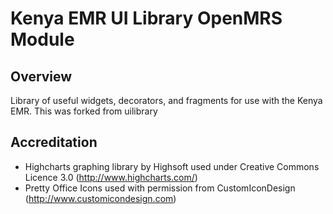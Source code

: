 Kenya EMR UI Library OpenMRS Module
===================================

Overview
--------
Library of useful widgets, decorators, and fragments for use with the Kenya EMR. This was forked from uilibrary

Accreditation
-------------
* Highcharts graphing library by Highsoft used under Creative Commons Licence 3.0 (http://www.highcharts.com/)
* Pretty Office Icons used with permission from CustomIconDesign (http://www.customicondesign.com)